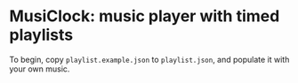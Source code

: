 MusiClock: music player with timed playlists
============================================
To begin, copy `playlist.example.json` to `playlist.json`, and populate it with
your own music.
